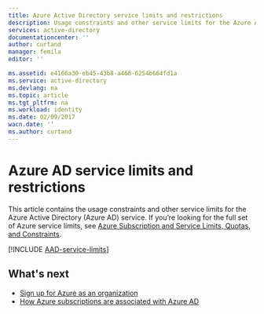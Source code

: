 ```yaml
---
title: Azure Active Directory service limits and restrictions
description: Usage constraints and other service limits for the Azure Active Directory service.
services: active-directory
documentationcenter: ''
author: curtand
manager: femila
editor: ''

ms.assetid: e4166a30-eb45-43b8-a466-6254b664fd1a
ms.service: active-directory
ms.devlang: na
ms.topic: article
ms.tgt_pltfrm: na
ms.workload: identity
ms.date: 02/09/2017
wacn.date: ''
ms.author: curtand
---
```


# Azure AD service limits and restrictions
This article contains the usage constraints and other service limits for the Azure Active Directory (Azure AD) service. If you’re looking for the full set of Azure service limits, see [Azure Subscription and Service Limits, Quotas, and Constraints](../azure-subscription-service-limits.md).

[!INCLUDE [AAD-service-limits](../../includes/active-directory-service-limits-include.md)]

## What's next
- [Sign up for Azure as an organization](./sign-up-organization.md)
- [How Azure subscriptions are associated with Azure AD](./active-directory-how-subscriptions-associated-directory.md)
